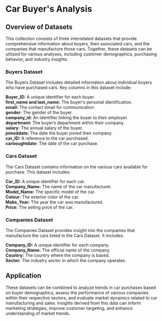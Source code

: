 # Car Buyer's Analysis

## Overview of Datasets
This collection consists of three interrelated datasets that provide comprehensive information about buyers, their associated cars, and the companies that manufacture those cars. Together, these datasets can be utilized for various analyses, including customer demographics, purchasing behavior, and industry insights.

### Buyers Dataset
The Buyers Dataset includes detailed information about individual buyers who have purchased cars. Key columns in this dataset include:

**Buyer_ID:** A unique identifier for each buyer.
<br>**first_name and last_name:** The buyer's personal identification.
<br>**email:** The contact email for communication.
<br>**gender:** The gender of the buyer.
<br>**company_id:** An identifier linking the buyer to their employer.
<br>**department:** The buyer’s department within their company.
<br>**salary:** The annual salary of the buyer.
<br>**joineddate:** The date the buyer joined their company.
<br>**car_ID:** A reference to the car purchased.
<br>**carboughtdate:** The date of the car purchase.


### Cars Dataset
The Cars Dataset contains information on the various cars available for purchase. This dataset includes:

**Car_ID:** A unique identifier for each car.
<br>**Company_Name:** The name of the car manufacturer.
<br>**Model_Name:** The specific model of the car.
<br>**Colour:** The exterior color of the car.
<br>**Make_Year:** The year the car was manufactured.
<br>**Price:** The selling price of the car.

### Companies Dataset
The Companies Dataset provides insight into the companies that manufacture the cars listed in the Cars Dataset. It includes:

**Company_ID:** A unique identifier for each company.
<br>**Company_Name:** The official name of the company.
<br>**Country:** The country where the company is based.
<br>**Sector:** The industry sector in which the company operates.


## Application
These datasets can be combined to analyze trends in car purchases based on buyer demographics, assess the performance of various companies within their respective sectors, and evaluate market dynamics related to car manufacturing and sales. Insights derived from this data can inform marketing strategies, improve customer targeting, and enhance understanding of market trends.


